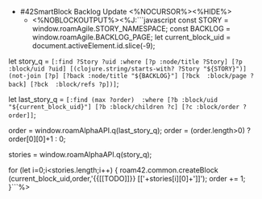 - #42SmartBlock Backlog Update <%NOCURSOR%><%HIDE%>
    - <%NOBLOCKOUTPUT%><%J:```javascript
const STORY   = window.roamAgile.STORY_NAMESPACE; 
const BACKLOG = window.roamAgile.BACKLOG_PAGE; 
let current_block_uid = document.activeElement.id.slice(-9);

let story_q = `[:find ?Story ?uid
   		        :where [?p :node/title ?Story]
					   [?p :block/uid ?uid]
		         	   [(clojure.string/starts-with? ?Story "${STORY}")]
		                (not-join [?p]
                  		[?back :node/title "${BACKLOG}"]
		          		[?bck  :block/page ?back]
		          		[?bck  :block/refs ?p])]`;

let last_story_q = `[:find (max ?order) 
					 :where [?b :block/uid "${current_block_uid}"]
							[?b :block/children ?c]
							[?c :block/order ?order]]`;
						
order = window.roamAlphaAPI.q(last_story_q);
order = (order.length>0) ? order[0][0]+1 : 0;

stories = window.roamAlphaAPI.q(story_q);

for (let i=0;i<stories.length;i++) {
  roam42.common.createBlock (current_block_uid,order,'{{[[TODO]]}} [['+stories[i][0]+']]');
  order += 1;
}```%>
